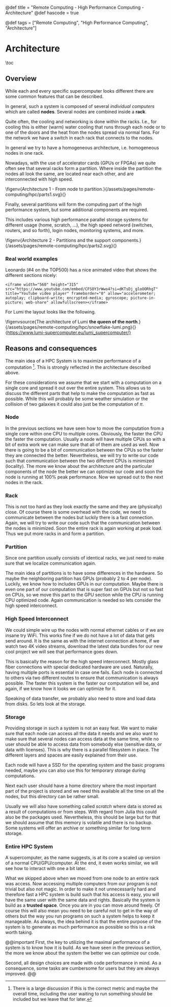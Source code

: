 @def title = "Remote Computing - High Performance Computing - Architecture"
@def hascode = true

@def tags = ["Remote Computing", "High Performance Computing", "Architecture"]
# Architecture
\toc

## Overview

While each and every specific supercomputer looks different there are some common features that can be described. 

In general, such a system is composed of several _individual computers_ which are called **nodes**. 
Several nodes are combined inside a **rack**.

Quite often, the cooling and networking is done within the racks.
I.e., for cooling this is either (warm) water cooling that runs through each node or to one of the doors and the heat from the nodes spread via normal fans. 
For the network we have a switch in each rack that connects to the nodes.

In general we try to have a homogeneous architecture, i.e. homogeneous nodes in one rack. 

Nowadays, with the use of accelerator cards (GPUs or FPGAs) we quite often see that several racks form a partition.
Where inside the partition the nodes all look the same, are located near each other, and are interconnected with high speed.

\figenv{Architecture 1 - From node to partition.}{/assets/pages/remote-computing/hpc/parts1.svg}{}

Finally, several partitions will form the computing part of the high performance system, but some additional components are required.

This includes various high performance parallel storage systems for different usage (home, scratch, ...), the high speed netword (switches, routers, and so forth), login nodes, monitoring systems, and more. 

\figenv{Architecture 2 - Partitions and the support components.}{/assets/pages/remote-computing/hpc/parts2.svg}{}

### Real world examples

Leonardo (#4 on the TOP500) has a nice animated video that shows the different sections nicely:

~~~
<iframe width="560" height="315" src="https://www.youtube.com/embed/CFSOY3rWwo4?si=dKTsDj_gloOORhgT" title="YouTube video player" frameborder="0" allow="accelerometer; autoplay; clipboard-write; encrypted-media; gyroscope; picture-in-picture; web-share" allowfullscreen></iframe>
~~~

For Lumi the layout looks like the following.

\figenvsource{The architecture of Lumi **the queen of the north**.}{/assets/pages/remote-computing/hpc/snowflake-lumi.png}{}{https://www.lumi-supercomputer.eu/lumi_supercomputer/}

## Reasons and consequences

The main idea of a HPC System is to maximize performance of a computation [^1]. 
This is strongly reflected in the architecture described above. 

For these considerations we assume that we start with a computation on a single core and spread it out over the entire system. 
This allows us to discuss the different parts that help to make the computation as fast as possible. 
While this will probably be some weather simulation or the collision of two galaxies it could also just be the computation of $\pi$.


### Node
In the previous sections we have seen how to move the computation from a single core within one CPU to multiple cores. 
Obviously, the faster the CPU the faster the computation. 
Usually a node will have multiple CPUs so with a bit of extra work we can make sure that all of them are used as well. 
Now there is going to be a bit of communication between the CPUs so the faster they are connected the better. 
Nevertheless, we will try to write our code such that communication between the two different CPUs is minimized (locality).
The more we know about the architecture and the particular components of the node the better we can optimize our code and soon the node is running at 100% peak performance. 
Now we spread out to the next nodes in the rack.

### Rack
This is not too hard as they look exactly the same and they are (physically) close.
Of course there is some overhead with the code, we need to communicate between the nodes but luckily there is a fast connection. 
Again, we will try to write our code such that the communication between the nodes is minimized.
Soon the entire rack is again working at peak load. Thus we put more racks in and form a partition.  

### Partition
Since one partition usually consists of identical racks, we just need to make sure that we localize communication again.

The main idea of partitions is to have some differences in the hardware. 
So maybe the neighboring partition has GPUs (probably 2 to 4 per node). 
Luckily, we know how to includes GPUs in our computation. 
Maybe there is even one part of our computation that is super fast on GPUs but not so fast on CPUs, so we move this part to the GPU section while the CPU is running CPU optimized code. 
Again communication is needed so lets consider the high speed interconnect.

### High Speed Interconnect
We could simple wire up the nodes with normal ethernet cables or if we are insane try WiFi. 
This works fine if we do not have a lot of data that gets send around. 
It is the same as with the internet connection at home, if we watch two 4K video streams, download the latest data bundles for our new cool project we will see that performance goes down.

This is basically the reason for the high speed interconnect. 
Mostly glass fiber connections with special dedicated hardware are used.
Naturally, having multiple ports is essential in case one fails.
Each node is connected to others via two different routes to ensure that communication is always possible.
The faster this system is the faster our computation will be, and again, if we know how it looks we can optimize for it. 

Speaking of data transfer, we probably also need to store and load data from disks.
So lets look at the storage.

### Storage
Providing storage in such a system is not an easy feat. 
We want to make sure that each node can access all the data it needs and we also want to make sure that several nodes can access data at the same time, while no user should be able to access data from somebody else (sensitive data, or data with licenses).
This is why there is a parallel filesystem in place.
The different layers and spaces are easily explained from their use. 

Each node will have a SSD for the operating system and the basic programs needed, maybe you can also use this for temporary storage during computations.

Next each user should have a home directory where the most important part of the project is stored and we need this available all the time on all the nodes, but this directory can be rather small.

Usually we will also have something called _scratch_ where data is stored as a result of computations or from steps. 
With regard from Julia this could also be the packages used. 
Nevertheless, this should be large but for that we should assume that this memory is volatile and there is no backup. 
Some systems will offer an archive or something similar for long term storage.

### Entire HPC System
A supercomputer, as the name suggests, is at its core a scaled up version of a normal CPU/GPU/computer.
At the end, it even works similar, we will see how to interact with one a bit later.

What we skipped above when we moved from one node to an entire rack was access.
Now accessing multiple computers from our program is not trivial but also not magic.
In order to make it not unnecessarily hard and therefore fast a HPC system is build such that his access is easy, you will have the same user with the same data and rights. 
Basically the system is build as a **trusted space**.
Once you are in you can move around freely. 
Of course this will also mean you need to be careful not to get in the way of others but the way you run programs on such a system helps to keep it manageable. 
As always, the idea behind it is that the entire purpose of the system is to generate as much performance as possible so this is a risk worth taking. 

@@important 
First, the key to utilizing the maximal performance of a system is to know how it is build.
As we have seen in the previous section, the more we know about the system the better we can optimize our code. 

Second, all design choices are made with code performance in mind.
As a consequence, some tasks are cumbersome for users but they are always improved. 
@@

[^1]: There is a large discussion if this is the correct metric and maybe the overall time, including the user waiting to run something should be included but we leave that for later. 